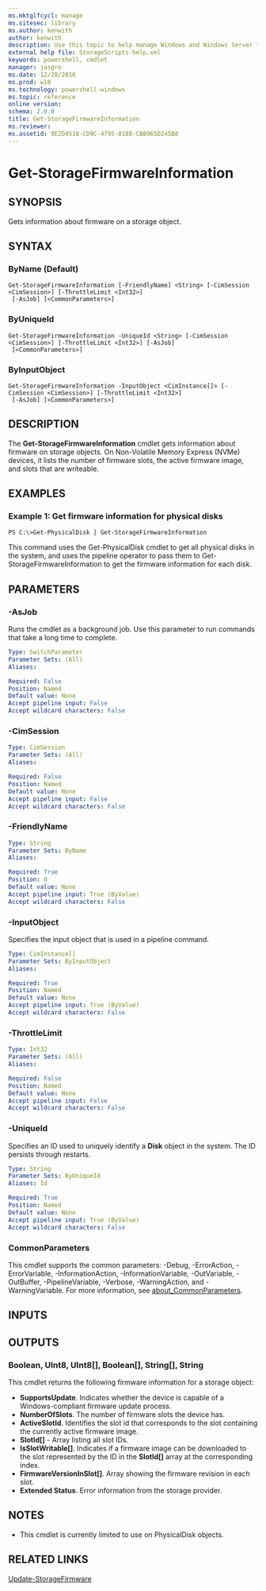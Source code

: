 ```yaml
---
ms.mktglfcycl: manage
ms.sitesec: library
ms.author: kenwith
author: kenwith
description: Use this topic to help manage Windows and Windows Server technologies with Windows PowerShell.
external help file: StorageScripts-help.xml
keywords: powershell, cmdlet
manager: jasgro
ms.date: 12/20/2016
ms.prod: w10
ms.technology: powershell-windows
ms.topic: reference
online version: 
schema: 2.0.0
title: Get-StorageFirmwareInformation
ms.reviewer:
ms.assetid: 9E2D4518-CD9C-4795-8188-CB8965D245B8
---
```


# Get-StorageFirmwareInformation

## SYNOPSIS
Gets information about firmware on a storage object.

## SYNTAX

### ByName (Default)
```
Get-StorageFirmwareInformation [-FriendlyName] <String> [-CimSession <CimSession>] [-ThrottleLimit <Int32>]
 [-AsJob] [<CommonParameters>]
```

### ByUniqueId
```
Get-StorageFirmwareInformation -UniqueId <String> [-CimSession <CimSession>] [-ThrottleLimit <Int32>] [-AsJob]
 [<CommonParameters>]
```

### ByInputObject
```
Get-StorageFirmwareInformation -InputObject <CimInstance[]> [-CimSession <CimSession>] [-ThrottleLimit <Int32>]
 [-AsJob] [<CommonParameters>]
```

## DESCRIPTION
The **Get-StorageFirmwareInformation** cmdlet gets information about firmware on storage objects.
On Non-Volatile Memory Express (NVMe) devices, it lists the number of firmware slots, the active firmware image, and slots that are writeable.

## EXAMPLES

### Example 1: Get firmware information for physical disks
```
PS C:\>Get-PhysicalDisk | Get-StorageFirmwareInformation
```

This command uses the Get-PhysicalDisk cmdlet to get all physical disks in the system, and uses the pipeline operator to pass them to Get-StorageFirmwareInformation to get the firmware information for each disk.

## PARAMETERS

### -AsJob
Runs the cmdlet as a background job. Use this parameter to run commands that take a long time to complete.

```yaml
Type: SwitchParameter
Parameter Sets: (All)
Aliases: 

Required: False
Position: Named
Default value: None
Accept pipeline input: False
Accept wildcard characters: False
```

### -CimSession


```yaml
Type: CimSession
Parameter Sets: (All)
Aliases: 

Required: False
Position: Named
Default value: None
Accept pipeline input: False
Accept wildcard characters: False
```

### -FriendlyName


```yaml
Type: String
Parameter Sets: ByName
Aliases: 

Required: True
Position: 0
Default value: None
Accept pipeline input: True (ByValue)
Accept wildcard characters: False
```

### -InputObject
Specifies the input object that is used in a pipeline command.

```yaml
Type: CimInstance[]
Parameter Sets: ByInputObject
Aliases: 

Required: True
Position: Named
Default value: None
Accept pipeline input: True (ByValue)
Accept wildcard characters: False
```

### -ThrottleLimit


```yaml
Type: Int32
Parameter Sets: (All)
Aliases: 

Required: False
Position: Named
Default value: None
Accept pipeline input: False
Accept wildcard characters: False
```

### -UniqueId
Specifies an ID used to uniquely identify a **Disk** object in the system.
The ID persists through restarts.

```yaml
Type: String
Parameter Sets: ByUniqueId
Aliases: Id

Required: True
Position: Named
Default value: None
Accept pipeline input: True (ByValue)
Accept wildcard characters: False
```

### CommonParameters
This cmdlet supports the common parameters: -Debug, -ErrorAction, -ErrorVariable, -InformationAction, -InformationVariable, -OutVariable, -OutBuffer, -PipelineVariable, -Verbose, -WarningAction, and -WarningVariable. For more information, see [about_CommonParameters](http://go.microsoft.com/fwlink/?LinkID=113216).

## INPUTS

## OUTPUTS

### Boolean, UInt8, UInt8[], Boolean[], String[], String
This cmdlet returns the following firmware information for a storage object: 

- **SupportsUpdate**.
Indicates whether the device is capable of a Windows-compliant firmware update process. 
- **NumberOfSlots**.
The number of firmware slots the device has. 
- **ActiveSlotId**.
Identifies the slot id that corresponds to the slot containing the currently active firmware image. 
- **SlotId\[\]** - Array listing all slot IDs. 
- **IsSlotWritable\[\]**.
Indicates if a firmware image can be downloaded to the slot represented by the ID in the **SlotId\[\]** array at the corresponding index. 
- **FirmwareVersionInSlot\[\]**.
Array showing the firmware revision in each slot. 
- **Extended Status**.
Error information from the storage provider.

## NOTES
* This cmdlet is currently limited to use on PhysicalDisk objects.

## RELATED LINKS

[Update-StorageFirmware](./Update-StorageFirmware.md)

